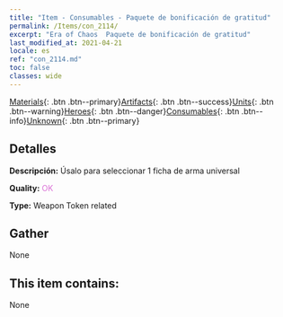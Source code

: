 ```yaml
---
title: "Item - Consumables - Paquete de bonificación de gratitud"
permalink: /Items/con_2114/
excerpt: "Era of Chaos  Paquete de bonificación de gratitud"
last_modified_at: 2021-04-21
locale: es
ref: "con_2114.md"
toc: false
classes: wide
---
```

 [Materials](/es/Items/){: .btn .btn--primary}[Artifacts](/es/Items/Artifacts/){: .btn .btn--success}[Units](/es/Items/Units/){: .btn .btn--warning}[Heroes](/es/Items/Heroes/){: .btn .btn--danger}[Consumables](/es/Items/Consumables/){: .btn .btn--info}[Unknown](/es/Items/Unknown/){: .btn .btn--primary}

## Detalles
 **Descripción:** Úsalo para seleccionar 1 ficha de arma universal

 **Quality:** <span style="color: #DA70D6">OK</span>

 **Type:** Weapon Token related

## Gather

  None

## This item contains:

  None

